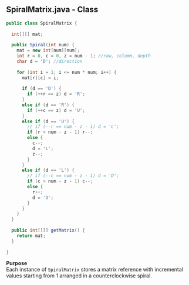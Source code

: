## SpiralMatrix.java - Class

```java
public class SpiralMatrix {
  
  int[][] mat;
  
  public Spiral(int num) {
    mat = new int[num][num];
    int r = 0, c = 0, z = num - 1; //row, column, depth
    char d = 'D'; //direction
    
    for (int i = 1; i <= num * num; i++) {
      mat[r][c] = i;
      
      if (d == 'D') {
        if (++r == z) d = 'R';
      }
      else if (d == 'R') {
        if (++c == z) d = 'U';
      }
      else if (d == 'U') {
        // if (--r == num - z - 1) d = 'L';
        if (r > num - z - 1) r--;
        else {
          c--;
          d = 'L';
          z--;
        }
      }
      else if (d == 'L') {
        // if (--c == num - z - 1) d = 'D';
        if (c > num - z - 1) c--;
        else {
          r++;
          d = 'D';
        }
      }
    }
  }
  
  public int[][] getMatrix() {
    return mat;
  }
  
}
```

**Purpose**
<br>Each instance of `SpiralMatrix` stores a matrix reference with incremental values starting from 1 arranged in a counterclockwise spiral.
